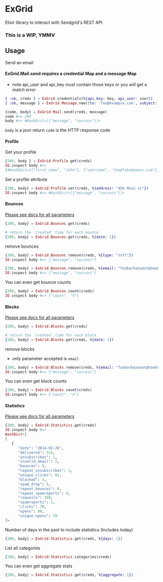 ExGrid
======

Elixir library to interact with Sendgrid's REST API

### This is a WIP, YMMV

## Usage

Send an email
#### ExGrid.Mail.send requires a credential Map and a message Map
* note api_user and api_key must contain those keys or you will get a match error

```elixir
{ :ok, creds } = ExGrid.credentials(%{api_key: key, api_user: user})
{ :ok, message } = ExGrid.Message.new([to: 'foo@example.com', subject: 'hello world', from: 'me@mysefandi.com'])

{code, body} = ExGrid.Mail.send(creds, message)
code #=> 200
body #=> #HashDict<[{"message", "success"}]>
```
`body` is a json return
`code` is the HTTP response code

#### Profile
Get your profile

```elixir
{200, body } = ExGrid.Profile.get(creds)
IO.inspect body #=>
[#HashDict<[{"first_name", "John"}, {"username", "foo@fakedomain.com"}, {"website_access", "true"}, {"phone", "123456789"}, {"state", "CO"}, {"last_name", "Doe"}, {"address2", ""}, {"city", "Denver"}, {"email", "foo@fakedomain.com"}, {"website", "http://sendgrid.com"}, {"country", "US"}, {"active", "true"}, {"zip", "80020"}, {"address", "123 main st"}]>]
```

Set a profile attribute 
 
```elixir
{200, body} = ExGrid.Profile.set(creds, %{address: "456 Main st"})
IO.inspect body #=> #HashDict<[{"message", "success"}]>
```

#### Bounces

[Please see docs for all parameters](https://sendgrid.com/docs/API_Reference/Web_API/bounces.html)
 
```elixir
{200, body} = ExGrid.Bounces.get(creds)
```

```elixir
# return the `created` time for each bounce
{200, body} = ExGrid.Bounces.get(creds, %{date: 1})
```

remove bounces

```elixir
{200, body} = ExGrid.Bounces.remove(creds, %{type: "soft"}) 
IO.inspect body #=> {"message", "success"}
```

```elixir
{200, body} = ExGrid.Bounces.remove(creds, %{email: "foobarbazwoot@nowhereland.biz"}) 
IO.inspect body #=> {"message", "success"}
```

You can even get bounce counts

```elixir
{200, body} = ExGrid.Bounces.count(creds)
IO.inspect body #=> {"count", "4"}
```

#### Blocks
[Please see docs for all parameters](https://sendgrid.com/docs/API_Reference/Web_API/blocks.html)
 
```elixir
{200, body} = ExGrid.Blocks.get(creds)
```

```elixir
# return the `created` time for each block
{200, body} = ExGrid.Blocks.get(creds, %{date: 1})
```

remove blocks

* only parameter accepted is `email`

```elixir
{200, body} = ExGrid.Blocks.remove(creds, %{email: "foobarbazwoot@nowhereland.biz"}) 
IO.inspect body #=> {"message", "success"}
```

You can even get block counts

```elixir
{200, body} = ExGrid.Blocks.count(creds)
IO.inspect body #=> {"count", "4"}
```

#### Statistics
[Please see docs for all parameters](https://sendgrid.com/docs/API_Reference/Web_API/Statistics.html)
 
```elixir
{200, body} = ExGrid.Statistics.get(creds)
IO.inspect body #=>
HashDict<[
[
   {
      "date": "2014-02-26",
      "delivered": 314,
      "unsubscribes": 1,
      "invalid_email": 5,
      "bounces": 9,
      "repeat_unsubscribes": 2,
      "unique_clicks": 65,
      "blocked": 3,
      "spam_drop": 5,
      "repeat_bounces": 8,
      "repeat_spamreports": 9,
      "requests": 350,
      "spamreports": 1,
      "clicks": 78,
      "opens": 80,
      "unique_opens": 70
]>

```

Number of days in the past to include statistics (Includes today)
```elixir
{200, body} = ExGrid.Statistics.get(creds, %{days: 1})
```

List all categories
```elixir
{200, body} = ExGrid.Statistics.categories(creds)
```

You can even get aggregate stats

```elixir
{200, body} = ExGrid.Statistics.get(creds, %{aggregate: 1})
```


